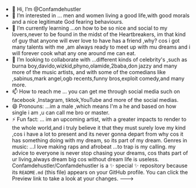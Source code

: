 - 👋 Hi, I’m @Confamdehustler
- 👀 I’m interested in ... men and women living a good life,with good morals and a nice legitimate God fearing behaviours.
- 🌱 I’m currently learning ...on how to be so nice and social to my lovers,never to be found in the midst of the Heartbreakers, im that kind of guy that anyone will ever love to have has a friend ,why? cos i got many talents with me ,am always ready to meet up with mu dreams  and i will forever cook what any one around me can eat.
- 💞️ I’m looking to collaborate with ...different kinds of celebrity's ,such as burna boy,davido,wizkid,phyno,olamide,2baba,don jazzy and many more of the music artists, and with some of the comedians like ,sabinus,mark angel,ogb recents,funny bros,exploit comedy,and many more.
- 📫 How to reach me ... you can get me through social media such on facebook ,Instagram, tiktok,YouTube and more of the social medias.
- 😄 Pronouns: ...im a male ,which means I'm a he and based on how single i am ,u can call me bro or master.
- ⚡ Fun fact: ... im an upcoming artist, with a greater impacts to render to the whole world,and i truly believe it that they must surely love my kind ,cos i have a lot to present and its never gonna depart from why cos it has something doing with my dream, so its part of my dream.
Genres in music: ...I love making raps and afrobeat ...to trap is my calling.
my advice to everyone is never stop chasing your dreams, cos thats part of ur living,always dream big cos without dream life is useless.
Confamdehustler/Confamdehustler is a ✨ special ✨ repository because its `README.md` (this file) appears on your GitHub profile.
You can click the Preview link to take a look at your changes.
--->
